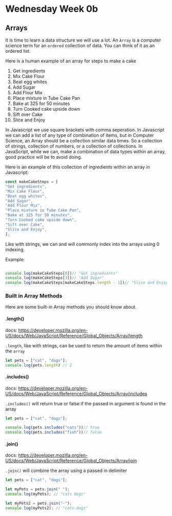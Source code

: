 # Wednesday Week 0b

## Arrays

It is time to learn a data structure we will use a lot. An `Array` is a computer science term for an `ordered` collection of data. You can think of it as an ordered list.

Here is a human example of an array for steps to make a cake

1. Get ingredients
2. Mix Cake Flour
3. Beat egg whites
4. Add Sugar
5. Add Flour Mix
6. Place mixture in Tube Cake Pan
7. Bake at 325 for 50 minutes
8. Turn Cooked cake upside down
9. Sift over Cake
10. Slice and Enjoy

In Javascript we use square brackets with comma seperation. In Javascript we can add a list of any type of combination of items, but in Computer Science, an Array should be a collection similar data times. So a collection of strings, collection of numbers, or a collection of collections. In JavaScript, while we can, make a combination of data types within an array, good practice will be to avoid doing.


Here is an example of this collection of ingredients within an array in Javascript:

```js
const makeCakeSteps = [
"Get ingredients",
"Mix Cake Flour",
"Beat egg whites",
"Add Sugar",
"Add Flour Mix",
"Place mixture in Tube Cake Pan",
"Bake at 325 for 50 minutes",
"Turn Cooked cake upside down",
"Sift over Cake",
"Slice and Enjoy",
];

```


Like with strings, we can and will commonly index into the arrays using 0 indexing.

Example:

```js

console.log(makeCakeSteps[0])// "Get ingredients"
console.log(makeCakeSteps[3])// "Add Sugar"
console.log(makeCakeSteps[makeCakeSteps.length - 1])// "Slice and Enjoy"


```



### Built in Array Methods

Here are some built-in Array methods you should know about.



#### .length()

docs: https://developer.mozilla.org/en-US/docs/Web/JavaScript/Reference/Global_Objects/Array/length

`.length`, like with strings, can be used to return the amount of items within the `array`

```js
let pets = ["cat", "dogs"];
console.log(pets.length) // 2

```

#### .includes()

docs: https://developer.mozilla.org/en-US/docs/Web/JavaScript/Reference/Global_Objects/Array/includes

`.includes()` will return true or false if the passed in argument is found in the array

```js
let pets = ["cat", "dogs"];

console.log(pets.includes("cats"))// true
console.log(pets.includes("fish"))// false


```

#### .join()

docs: https://developer.mozilla.org/en-US/docs/Web/JavaScript/Reference/Global_Objects/Array/join

`.join()` will combine the array using a passed in delimiter

```js
let pets = ["cat", "dogs"];

let myPets = pets.join(" ");
console.log(myPets); // "cats dogs"

let myPets2 = pets.join("-");
console.log(myPets2); // "cats-dogs"


```
